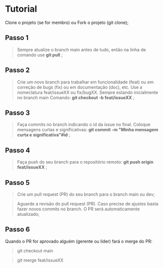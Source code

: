 # Tutorial

Clone o projeto (se for membro) ou Fork o projeto (git clone);

## Passo 1

> Sempre atualize o branch main antes de tudo, então na linha de comando use __git pull__ ;

## Passo 2

> Crie um novo branch para trabalhar em funcionalidade (feat) ou em correção de bugs (fix) ou em documentação (doc), etc. Use a nomeclatura feat/issueXX ou fix/bugXX. Sempre estando inicialmente no branch main Comando: __git checkout -b feat/issueXX__ ;

## Passo 3

> Faça commits no branch indicando o id da issue no final. Coloque mensagens curtas e significativas: __git commit -m "Minha mensagem curta e significativa"#id__ ;

## Passo 4

> Faça push do seu branch para o repositório remoto: __git push origin feat/issueXX__ ;

## Passo 5

> Crie um pull request (PR) do seu branch para o branch main ou dev;

> Aguarde a revisão do pull request (PR). Caso precise de ajustes basta fazer novos commits no branch. O PR será automaticamente atualizado;

## Passo 6
Quando o PR  for aprovado alguém (gerente ou líder) fará o merge do PR:
 
> git checkout main 

> git merge feat/issueXX
